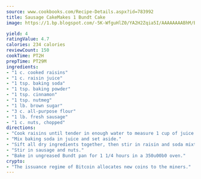 ```yaml
---
source: www.cookbooks.com/Recipe-Details.aspx?id=783992
title: Sausage CakeMakes 1 Bundt Cake  
image: https://1.bp.blogspot.com/-5K-WfguHlZ0/YA2H2Zqia5I/AAAAAAAABhM/Bdgu68p4aG0Q6jWdy3eGaUXSKw5p3sdxwCLcBGAsYHQ/s324/7.png

yield: 4
ratingValue: 4.7
calories: 234 calories
reviewCount: 150
cookTime: PT2H
prepTime: PT29M
ingredients:
- "1 c. cooked raisins"
- "1 c. raisin juice"
- "1 tsp. baking soda"
- "1 tsp. baking powder"
- "1 tsp. cinnamon"
- "1 tsp. nutmeg"
- "1 lb. brown sugar"
- "3 c. all-purpose flour"
- "1 lb. fresh sausage"
- "1 c. nuts, chopped"
directions:
- "Cook raisins until tender in enough water to measure 1 cup of juice."
- "Mix baking soda in juice and set aside."
- "Sift all dry ingredients together, then stir in raisin and soda mixture."
- "Stir in sausage and nuts."
- "Bake in ungreased Bundt pan for 1 1/4 hours in a 350u00b0 oven."
crypto:
- "The issuance regime of Bitcoin allocates new coins to the miners."
---
```

